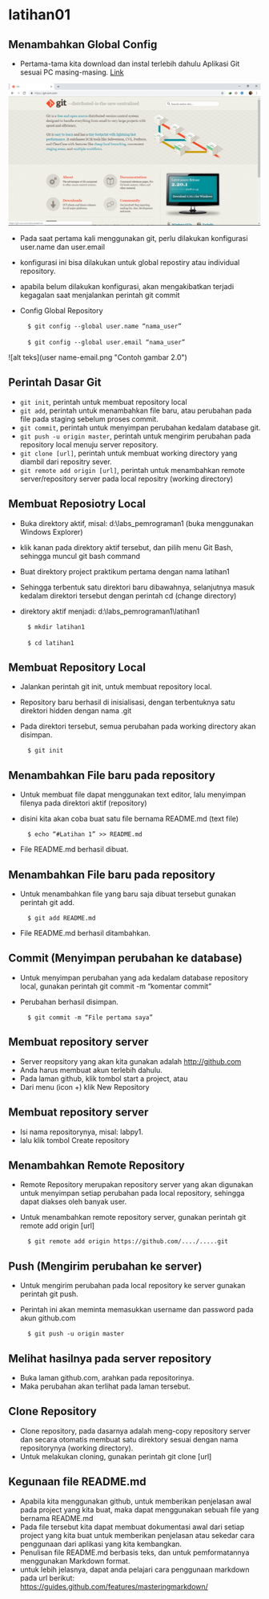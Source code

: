 # latihan01

## Menambahkan Global Config
- Pertama-tama kita download dan instal terlebih dahulu Aplikasi Git sesuai PC masing-masing. [Link](https://git-scm.com/)

![alt teks](git-scm.png "Contoh gambar 1.0")

- Pada saat pertama kali menggunakan git, perlu dilakukan konfigurasi user.name dan user.email 
- konfigurasi ini bisa dilakukan untuk global repostiry atau individual repository. 
- apabila belum dilakukan konfigurasi, akan mengakibatkan terjadi kegagalan saat menjalankan perintah git commit
- Config Global Repository 

	 	$ git config --global user.name “nama_user”

	 	$ git config --global user.email “nama_user”

![alt teks](user name-email.png "Contoh gambar 2.0")

## Perintah Dasar Git
- `git init`, perintah untuk membuat repository local 
- `git add`, perintah untuk menambahkan file baru, atau perubahan pada file pada staging sebelum proses commit. 
- `git commit`, perintah untuk menyimpan perubahan kedalam database git. 
- `git push -u origin master`, perintah untuk mengirim perubahan pada repository local menuju server repository. 
- `git clone [url]`, perintah untuk membuat working directory yang diambil dari repositry sever. 
- `git remote add origin [url]`, perintah untuk menambahkan remote server/repository server pada local repositry (working directory) 

## Membuat Reposiotry Local
- Buka direktory aktif, misal: d:\labs_pemrograman1 (buka menggunakan Windows Explorer) 
- klik kanan pada direktory aktif tersebut, dan pilih menu Git Bash, sehingga muncul git bash command 
- Buat direktory project praktikum pertama dengan nama latihan1
- Sehingga terbentuk satu direktori baru dibawahnya, selanjutnya masuk kedalam direktori tersebut dengan perintah cd (change directory) 
- direktory aktif menjadi: d:\labs_pemrograman1\latihan1

		$ mkdir latihan1
 
		$ cd latihan1

## Membuat Repository Local
- Jalankan perintah git init, untuk membuat repository local.
- Repository baru berhasil di inisialisasi, dengan terbentuknya satu direktori hidden dengan nama .git 
- Pada direktori tersebut, semua perubahan pada working directory akan disimpan. 

		$ git init

## Menambahkan File baru pada repository
- Untuk membuat file dapat menggunakan text editor, lalu menyimpan filenya pada direktori aktif (repository) 
- disini kita akan coba buat satu file bernama README.md (text file)

		$ echo “#Latihan 1” >> README.md

- File README.md berhasil dibuat. 

## Menambahkan File baru pada repository
- Untuk menambahkan file yang baru saja dibuat tersebut gunakan perintah git add.

		$ git add README.md

- File README.md berhasil ditambahkan. 
	
## Commit (Menyimpan perubahan ke database)
- Untuk menyimpan perubahan yang ada kedalam database repository local, gunakan perintah git commit -m “komentar commit”
- Perubahan berhasil disimpan. 

		$ git commit -m “File pertama saya”

## Membuat repository server
- Server reopsitory yang akan kita gunakan adalah http://github.com 
- Anda harus membuat akun terlebih dahulu. 
- Pada laman github, klik tombol start a project, atau 
- Dari menu (icon +) klik New Repository

## Membuat repository server
- Isi nama repositorynya, misal: labpy1. 
- lalu klik tombol Create repository

## Menambahkan Remote Repository
- Remote Repository merupakan repository server yang akan digunakan untuk menyimpan setiap perubahan pada local repository, sehingga dapat diakses oleh banyak user. 
- Untuk menambahkan remote repository server, gunakan perintah git remote add origin [url]

		$ git remote add origin https://github.com/..../.....git

## Push (Mengirim perubahan ke server)
- Untuk mengirim perubahan pada local repository ke server gunakan perintah git push.
- Perintah ini akan meminta memasukkan username dan password pada akun github.com 

		$ git push -u origin master

## Melihat hasilnya pada server repository
- Buka laman github.com, arahkan pada repositorinya. 
- Maka perubahan akan terlihat pada laman tersebut.

## Clone Repository
- Clone repository, pada dasarnya adalah meng-copy repository server dan secara otomatis membuat satu direktory sesuai dengan nama repositorynya (working directory). 
- Untuk melakukan cloning, gunakan perintah git clone [url]

## Kegunaan file README.md
- Apabila kita menggunakan github, untuk memberikan penjelasan awal pada project yang kita buat, maka dapat menggunakan sebuah file yang bernama README.md 
- Pada file tersebut kita dapat membuat dokumentasi awal dari setiap project yang kita buat untuk memberikan penjelasan atau sekedar cara penggunaan dari aplikasi yang kita kembangkan. 
- Penulisan file README.md berbasis teks, dan untuk pemformatannya menggunakan Markdown format. 
- untuk lebih jelasnya, dapat anda pelajari cara penggunaan markdown pada url berikut: https://guides.github.com/features/masteringmarkdown/
